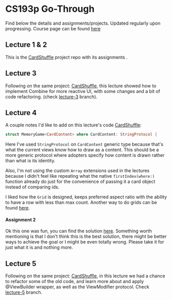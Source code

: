 # CS193p Go-Through

Find below the details and assignments/projects. Updated regularly upon progressing. Course page can be found [here](https://cs193p.sites.stanford.edu/)

## Lecture 1 & 2

This is the [CardShuffle](https://github.com/ATahhan/CardShuffle) project repo with its assignments .

## Lecture 3

Following on the same project: [CardShuffle](https://github.com/ATahhan/CardShuffle), this lecture showed how to implement Combine for more reactive UI, with some changes and a bit of code refactoring. (check [lecture-3](https://github.com/ATahhan/CardShuffle/tree/lecture-3) branch).

## Lecture 4

A couple notes I'd like to add on this lecture's code [CardShuffle](https://github.com/ATahhan/CardShuffle):

```swift
struct MemoryGame<CardContent> where CardContent: StringProtocol {
```
Here I've used `StringProtocol` on `CardContent` generic type because that's what the current views know how to draw as a content. This should be a more generic protocol where adopters specify how content is drawn rather than what is its identity.

Also, I'm not using the custom `Array` extensions used in the lectures because I didn't feel like repeating what the native `firstIndex(where:)` function already do just for the convenience of passing it a card object instead of comparing ids.

I liked how the `Grid` is designed, keeps preferred aspect ratio with the ability to have a row with less than max count. Another way to do grids can be found [here](https://www.hackingwithswift.com/quick-start/swiftui/how-to-position-views-in-a-grid).
#### Assignment 2
Ok this one was fun, you can find the solution [here](https://github.com/ATahhan/CardShuffle/tree/assignment-2). Something worth mentioning is that I don't think this is the best solution, there might be better ways to achieve the goal or I might be even totally wrong. Please take it for just what it is and nothing more.

## Lecture 5

Following on the same project: [CardShuffle](https://github.com/ATahhan/CardShuffle), in this lecture we had a chance to refactor some of the old code, and learn more about and apply @ViewBuilder wrapper, as well as the ViewModifier protocol. Check [lecture-5](https://github.com/ATahhan/CardShuffle/tree/lecture-5) branch.

